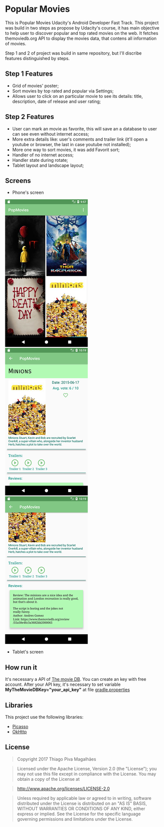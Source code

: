 Popular Movies
======
This is Popular Movies Udacity's Android Developer Fast Track. This project was build in two steps as propose by Udacity's course, it has main objective to help user to discover popular and top rated movies on the web. It fetches themoviedb.org API to display the movies data, that contens all information of movies.

Step 1 and 2 of project was build in same repository, but I'll discribe features distinguished by steps.

Step 1 Features
-----
- Grid of movies' poster;
- Sort movies by top rated and popular via Settings;
- Allows user to click on an particular movie to see its details: title, description, date of release and user rating;

Step 2 Features
-----
- User can mark an movie as favorite, this will save an a database to user can see even without internet access;
- More extra details like: user's comments and trailer link (it'll open a youtube or browser, the last in case youtube not installed);
- More one way to sort movies, it was add Favorit sort;
- Handler of no internet access;
- Handler state during rotate;
- Tablet layout and landscape layout;

Screens
-----
- Phone's screen

![alt text](https://github.com/tpiva/Android/blob/master/AssociateAndroidDeveloperFastTrack/PopMovies/pictures/grid_movies.png "Main scrren")
![alt text](https://github.com/tpiva/Android/blob/master/AssociateAndroidDeveloperFastTrack/PopMovies/pictures/movies_details_1.png "Details 1")
![alt text](https://github.com/tpiva/Android/blob/master/AssociateAndroidDeveloperFastTrack/PopMovies/pictures/movie_details_2.png "Details 2")

- Tablet's screen

How run it
------
It's necessary a API of [The movie DB](https://www.themoviedb.org/documentation/api). You can create an key with free account.
After your API key, it's necessary to set variable **MyTheMovieDBKey="your_api_key"** at file [gradle.properties](https://github.com/tpiva/Android/blob/master/AssociateAndroidDeveloperFastTrack/PopMovies/gradle.properties)

Libraries
------
This project use the following libraries:
- [Picasso](http://square.github.io/picasso/)
- [OkHttp](http://square.github.io/okhttp/)

License
------

> Copyright 2017 Thiago Piva Magalhães

> Licensed under the Apache License, Version 2.0 (the "License"); you may not use this file except in compliance with the License. You may obtain a copy of the License at

> http://www.apache.org/licenses/LICENSE-2.0

> Unless required by applicable law or agreed to in writing, software distributed under the License is distributed on an "AS IS" BASIS, WITHOUT WARRANTIES OR CONDITIONS OF ANY KIND, either express or implied. See the License for the specific language governing permissions and limitations under the License.
